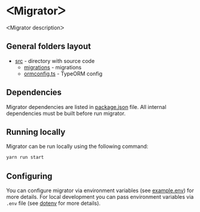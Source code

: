 # ᐸMigratorᐳ

ᐸMigrator descriptionᐳ

## General folders layout

- [src](./src) - directory with source code
  - [migrations](./src/migrations) - migrations
  - [ormconfig.ts](./src/ormconfig.ts) - TypeORM config

## Dependencies

Migrator dependencies are listed in [package.json](./package.json) file.
All internal dependencies must be built before run migrator.

## Running locally

Migrator can be run locally using the following command:

```bash
yarn run start
```

## Configuring

You can configure migrator via environment variables (see [example.env](./.env.example)) for more details.
For local development you can pass environment variables via `.env` file (see [dotenv](https://www.npmjs.com/package/dotenv) for more details).
